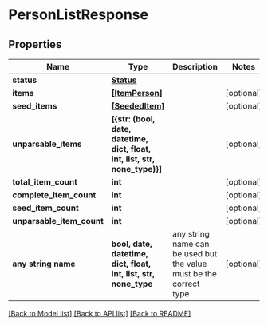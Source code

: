 # PersonListResponse


## Properties
Name | Type | Description | Notes
------------ | ------------- | ------------- | -------------
**status** | [**Status**](Status.md) |  | 
**items** | [**[ItemPerson]**](ItemPerson.md) |  | [optional] 
**seed_items** | [**[SeededItem]**](SeededItem.md) |  | [optional] 
**unparsable_items** | **[{str: (bool, date, datetime, dict, float, int, list, str, none_type)}]** |  | [optional] 
**total_item_count** | **int** |  | [optional] 
**complete_item_count** | **int** |  | [optional] 
**seed_item_count** | **int** |  | [optional] 
**unparsable_item_count** | **int** |  | [optional] 
**any string name** | **bool, date, datetime, dict, float, int, list, str, none_type** | any string name can be used but the value must be the correct type | [optional]

[[Back to Model list]](../README.md#documentation-for-models) [[Back to API list]](../README.md#documentation-for-api-endpoints) [[Back to README]](../README.md)


